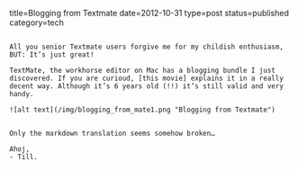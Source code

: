 title=Blogging from Textmate
date=2012-10-31
type=post
status=published
category=tech
~~~~~~

All you senior Textmate users forgive me for my childish enthusiasm, BUT: It’s just great!

TextMate, the workhorse editor on Mac has a blogging bundle I just discovered. If you are curioud, [this movie] explains it in a really decent way. Although it’s 6 years old (!!) it’s still valid and very handy.

![alt text](/img/blogging_from_mate1.png "Blogging from Textmate")


Only the markdown translation seems somehow broken…

Ahoj,
- Till.